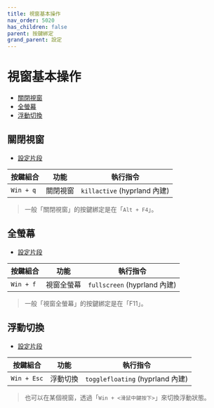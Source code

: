 ```yaml
---
title: 視窗基本操作
nav_order: 5020
has_children: false
parent: 按鍵綁定
grand_parent: 設定
---
```



# 視窗基本操作

* [關閉視窗](#關閉視窗)
* [全螢幕](#全螢幕)
* [浮動切換](#浮動切換)


## 關閉視窗

* [設定片段](https://github.com/samwhelp/ultramarine-hyprland-adjustment/blob/main/prototype/main/hyprland-config/Main/asset/overlay/etc/skel/.config/hypr/hyprland.conf#L290)

| 按鍵組合          | 功能     | 執行指令         |
| ----------------- | -------- | ---------------- |
| `Win + q`         | 關閉視窗 | `killactive` (hyprland 內建) |


> 一般「關閉視窗」的按鍵綁定是在「`Alt + F4`」。


## 全螢幕

* [設定片段](https://github.com/samwhelp/ultramarine-hyprland-adjustment/blob/main/prototype/main/hyprland-config/Main/asset/overlay/etc/skel/.config/hypr/hyprland.conf#L291)

| 按鍵組合  | 功能       | 執行指令                      |
| --------- | ---------- | ----------------------------- |
| `Win + f` | 視窗全螢幕 | `fullscreen` (hyprland 內建) |

> 一般「視窗全螢幕」的按鍵綁定是在「F11」。


## 浮動切換

* [設定片段](https://github.com/samwhelp/ultramarine-hyprland-adjustment/blob/main/prototype/main/hyprland-config/Main/asset/overlay/etc/skel/.config/hypr/hyprland.conf#L292)

| 按鍵組合          | 功能     | 執行指令         |
| ----------------- | -------- | ---------------- |
| `Win + Esc`         | 浮動切換 | `togglefloating` (hyprland 內建) |

> 也可以在某個視窗，透過「`Win + <滑鼠中鍵按下>`」來切換浮動狀態。
